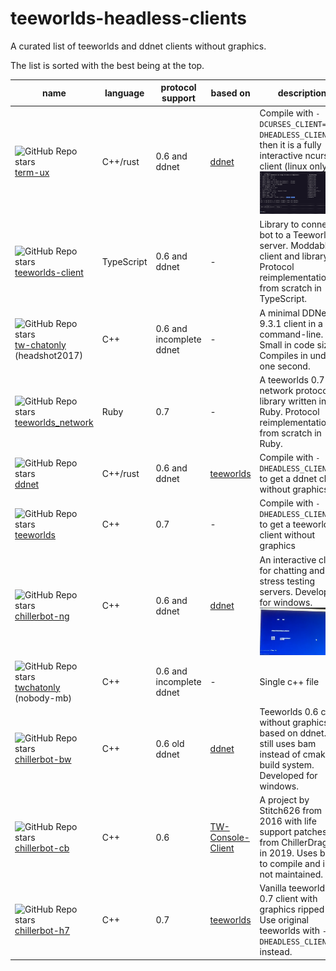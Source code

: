 # teeworlds-headless-clients
A curated list of teeworlds and ddnet clients without graphics.

The list is sorted with the best being at the top.


| name | language | protocol support | based on | description |
| --- | --- | --- | --- | --- |
| ![GitHub Repo stars](https://img.shields.io/github/stars/chillerbot/chillerbot-ux?style=social) [term-ux](https://github.com/chillerbot/chillerbot-ux) | C++/rust | 0.6 and ddnet | [ddnet](https://github.com/ddnet/ddnet) | Compile with ``-DCURSES_CLIENT=ON -DHEADLESS_CLIENT=ON`` then it is a fully interactive ncurses client (linux only). [![term-ux](https://github.com/chillerbot/chillerbot-ux/raw/chillerbot/other/term-ux_browser.png)](https://www.youtube.com/watch?v=D0tpwp2QN6A)
| ![GitHub Repo stars](https://img.shields.io/gitlab/stars/swarfey/teeworlds-client?style=social) [teeworlds-client](https://gitlab.com/swarfey/teeworlds-client) | TypeScript | 0.6 and ddnet | - | Library to connect a bot to a Teeworlds server. Moddable client and library. Protocol reimplementation from scratch in TypeScript.
| ![GitHub Repo stars](https://img.shields.io/github/stars/headshot2017/tw-chatonly?style=social) [tw-chatonly](https://github.com/headshot2017/tw-chatonly) (headshot2017) | C++ | 0.6 and incomplete ddnet | - | A minimal DDNet 9.3.1 client in a command-line. Small in code size. Compiles in under one second.
| ![GitHub Repo stars](https://img.shields.io/github/stars/ChillerDragon/teeworlds_network?style=social) [teeworlds_network](https://github.com/ChillerDragon/teeworlds_network) | Ruby | 0.7 | - | A teeworlds 0.7 network protocol library written in Ruby. Protocol reimplementation from scratch in Ruby.
| ![GitHub Repo stars](https://img.shields.io/github/stars/ddnet/ddnet?style=social) [ddnet](https://github.com/ddnet/ddnet) | C++/rust | 0.6 and ddnet | [teeworlds](github.com/teeworlds/teeworlds) | Compile with ``-DHEADLESS_CLIENT=ON`` to get a ddnet client without graphics
| ![GitHub Repo stars](https://img.shields.io/github/stars/teeworlds/teeworlds?style=social) [teeworlds](https://github.com/teeworlds/teeworlds) | C++ | 0.7 | - | Compile with ``-DHEADLESS_CLIENT=ON`` to get a teeworlds client without graphics
| ![GitHub Repo stars](https://img.shields.io/github/stars/chillerbot/chillerbot-ng?style=social) [chillerbot-ng](https://github.com/chillerbot/chillerbot-ng) | C++ | 0.6 and ddnet | [ddnet](github.com/ddnet/ddnet) | An interactive client for chatting and stress testing servers. Developed for windows. [![chillerbot-ng preview](./img/chillerbot-ng.png)](https://www.youtube.com/watch?v=LMTg2sL5pD4)
| ![GitHub Repo stars](https://img.shields.io/github/stars/nobody-mb/twchatonly?style=social) [twchatonly](https://github.com/nobody-mb/twchatonly) (nobody-mb) | C++ | 0.6 and incomplete ddnet | - | Single c++ file
| ![GitHub Repo stars](https://img.shields.io/github/stars/chillerbot/chillerbot-bw?style=social) [chillerbot-bw](https://github.com/chillerbot/chillerbot-bw) | C++ | 0.6 old ddnet | [ddnet](github.com/ddnet/ddnet) | Teeworlds 0.6 client without graphics based on ddnet. It still uses bam instead of cmake as build system. Developed for windows.
| ![GitHub Repo stars](https://img.shields.io/github/stars/chillerbot/chillerbot-cb?style=social) [chillerbot-cb](https://github.com/chillerbot/chillerbot-cb) | C++ | 0.6 | [TW-Console-Client](https://github.com/Stitch626/TW-Console-Client) | A project by Stitch626 from 2016 with life support patches from ChillerDragon in 2019. Uses bam to compile and is not maintained.
| ![GitHub Repo stars](https://img.shields.io/github/stars/chillerbot/chillerbot-h7?style=social) [chillerbot-h7](https://github.com/chillerbot/chillerbot-h7) | C++ | 0.7 | [teeworlds](https://github.com/teeworlds/teeworlds) | Vanilla teeworlds 0.7 client with graphics ripped out. Use original teeworlds with ``-DHEADLESS_CLIENT=ON`` instead.
